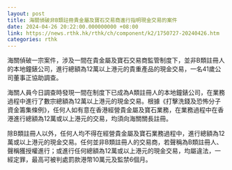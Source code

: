 ```yaml
---
layout: post
title: 海關偵破非B類註冊貴金屬及寶石交易商進行指明現金交易的案件
date: 2024-04-26 20:22:00.000000000 +08:00
link: https://news.rthk.hk/rthk/ch/component/k2/1750727-20240426.htm
categories: rthk
---
```


海關偵破一宗案件，涉及一間在貴金屬及寶石交易商監管制度下，並非B類註冊人的本地鐘錶公司，進行總額為12萬以上港元的貴重產品的現金交易，一名41歲公司董事正協助調查。

海關人員今日調查時發現一間在制度下已成為A類註冊人的本地鐘錶公司，在業務過程中進行了數宗總額為12萬以上港元的現金交易。根據《打擊洗錢及恐怖分子資金籌集條例》，任何人如有意在香港經營貴金屬及寶石業務，在業務過程中在香港進行總額為12萬或以上港元的交易，均須向海關關長註冊。

除B類註冊人以外，任何人均不得在經營貴金屬及寶石業務過程中，進行總額為12萬或以上港元的現金交易。任何並非B類註冊人的交易商，若聲稱為B類註冊人、聲稱獲授權進行；或進行任何總額為12萬或以上港元的現金交易，均屬違法，一經定罪，最高可被判處罰款港幣10萬元及監禁6個月。
